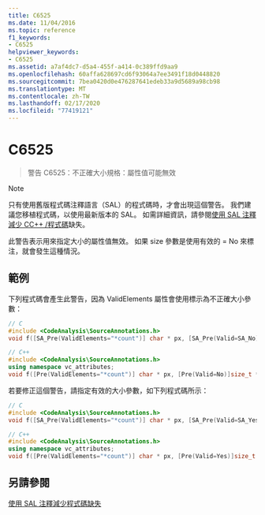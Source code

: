 ```yaml
---
title: C6525
ms.date: 11/04/2016
ms.topic: reference
f1_keywords:
- C6525
helpviewer_keywords:
- C6525
ms.assetid: a7af4dc7-d5a4-455f-a414-0c389ffd9aa9
ms.openlocfilehash: 60affa628697cd6f93064a7ee3491f18d0448820
ms.sourcegitcommit: 7bea0420d0e476287641edeb33a9d5689a98cb98
ms.translationtype: MT
ms.contentlocale: zh-TW
ms.lasthandoff: 02/17/2020
ms.locfileid: "77419121"
---
```

# <a name="c6525"></a>C6525

> 警告 C6525：不正確大小規格：屬性值可能無效

> [!NOTE]
> 只有使用舊版程式碼注釋語言（SAL）的程式碼時，才會出現這個警告。 我們建議您移植程式碼，以使用最新版本的 SAL。 如需詳細資訊，請參閱[使用 SAL 注釋減少 CC++ /程式碼](../code-quality/using-sal-annotations-to-reduce-c-cpp-code-defects.md)缺失。

此警告表示用來指定大小的屬性值無效。 如果 size 參數是使用有效的 = No 來標注，就會發生這種情況。

## <a name="example"></a>範例

下列程式碼會產生此警告，因為 ValidElements 屬性會使用標示為不正確大小參數：

```cpp
// C
#include <CodeAnalysis\SourceAnnotations.h>
void f([SA_Pre(ValidElements="*count")] char * px, [SA_Pre(Valid=SA_No)]size_t *count);

// C++
#include <CodeAnalysis\SourceAnnotations.h>
using namespace vc_attributes;
void f([Pre(ValidElements="*count")] char * px, [Pre(Valid=No)]size_t *count);
```

若要修正這個警告，請指定有效的大小參數，如下列程式碼所示：

```cpp
// C
#include <CodeAnalysis\SourceAnnotations.h>
void f([SA_Pre(ValidElements="*count")] char * px, [SA_Pre(Valid=SA_Yes)]size_t *count);

// C++
#include <CodeAnalysis\SourceAnnotations.h>
using namespace vc_attributes;
void f([Pre(ValidElements="*count")] char * px, [Pre(Valid=Yes)]size_t *count);
```

## <a name="see-also"></a>另請參閱

[使用 SAL 注釋減少程式碼缺失](using-sal-annotations-to-reduce-c-cpp-code-defects.md)

